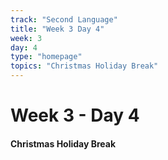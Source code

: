 ```yaml
---
track: "Second Language"
title: "Week 3 Day 4"
week: 3
day: 4
type: "homepage"
topics: "Christmas Holiday Break"
---
```



# Week 3 - Day 4

#### Christmas Holiday Break
